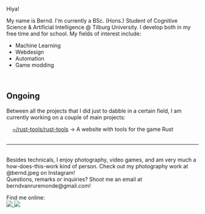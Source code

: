 Hiya!

My name is Bernd. I'm currently a BSc. (Hons.) Student of Cognitive Science & Artificial Intelligence @ Tilburg University. I develop both in my free time and for school.
My fields of interest include:  
  - Machine Learning  
  - Webdesign  
  - Automation   
  - Game modding
<br>  
<h2>Ongoing</h2>  
Between all the projects that I did just to dabble in a certain field, I am currently working on a couple of main projects:  
<br>
     
 &nbsp; &nbsp; [~/rust-tools/rust-tools](https://github.com/rust-tools/rust-tools) -> A website with tools for the game Rust <br>
 &nbsp; &nbsp; 
 &nbsp; &nbsp; 


---
<br>
Besides technicals, I enjoy photography, video games, and am very much a how-does-this-work kind of person. Check out my photography work at @bernd.jpeg on Instagram!  
<br>
Questions, remarks or inquiries? Shoot me an email at berndvanruremonde@gmail.com!  

Find me online:
<a href="https://stackoverflow.com/users/22788538/bernd-van-ruremonde">  
<img src="https://img.shields.io/badge/Stack_Overflow-FE7A16?style=for-the-badge&logo=stack-overflow&logoColor=white">
</a><a href="https://www.linkedin.com/in/bernd-van-ruremonde-64b4161b3/">  <img src="https://img.shields.io/badge/LinkedIn-0077B5?style=for-the-badge&logo=linkedin&logoColor=white"></a>  
  
